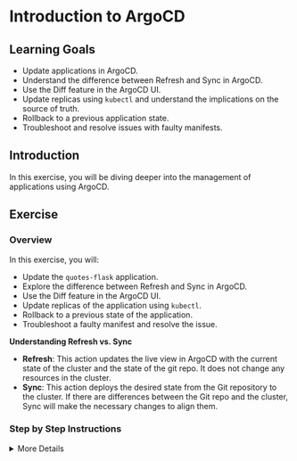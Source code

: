 # Introduction to ArgoCD

## Learning Goals

- Update applications in ArgoCD.
- Understand the difference between Refresh and Sync in ArgoCD.
- Use the Diff feature in the ArgoCD UI.
- Update replicas using `kubectl` and understand the implications on the source of truth.
- Rollback to a previous application state.
- Troubleshoot and resolve issues with faulty manifests.

## Introduction

In this exercise, you will be diving deeper into the management of applications using ArgoCD. 

## Exercise

### Overview

In this exercise, you will:

- Update the `quotes-flask` application.
- Explore the difference between Refresh and Sync in ArgoCD.
- Use the Diff feature in the ArgoCD UI.
- Update replicas of the application using `kubectl`.
- Rollback to a previous state of the application.
- Troubleshoot a faulty manifest and resolve the issue.

**Understanding Refresh vs. Sync**

- **Refresh**: This action updates the live view in ArgoCD with the current state of the cluster and the state of the git repo. It does not change any resources in the cluster.
- **Sync**: This action deploys the desired state from the Git repository to the cluster. If there are differences between the Git repo and the cluster, Sync will make the necessary changes to align them.

### Step by Step Instructions

<details>
<summary>More Details</summary>

### Tasks

**Updating the Application**


* In the terminal, type `kubectl get all` to see that even though we have made the application manifest, the application is not yet deployed to the cluster.
* In the ArgoCD UI, select your `quotes-flask` application.
* Click on `Refresh` and observe that the live view is updated, but the application state remains unchanged.
* Click on `Sync` and confirm with `Synchronize` to deploy the changes you made in the repository to the cluster.
* Notice how all the resources in the UI are now turning from yellow to green, indicating that the application is in a healthy state.
* In the terminal, type `kubectl get all` to see that the application is now deployed to the cluster.

```bash
NAME                            READY   STATUS    RESTARTS   AGE
pod/backend-5cd66f88c-bp6xz     1/1     Running   0          8m2s
pod/frontend-6776498dd8-hrjwj   1/1     Running   0          8m2s
pod/postgres-7bc8b45445-btdkx   1/1     Running   0          8m2s

NAME               TYPE        CLUSTER-IP       EXTERNAL-IP   PORT(S)          AGE
service/backend    ClusterIP   10.100.168.124   <none>        5000/TCP         8m2s
service/frontend   NodePort    10.100.105.77    <none>        5000:30248/TCP   8m2s
service/postgres   ClusterIP   10.100.249.10    <none>        5432/TCP         8m2s

NAME                       READY   UP-TO-DATE   AVAILABLE   AGE
deployment.apps/backend    1/1     1            1           8m2s
deployment.apps/frontend   1/1     1            1           8m2s
deployment.apps/postgres   1/1     1            1           8m2s

NAME                                  DESIRED   CURRENT   READY   AGE
replicaset.apps/backend-5cd66f88c     1         1         1       8m2s
replicaset.apps/frontend-6776498dd8   1         1         1       8m2s
replicaset.apps/postgres-7bc8b45445   1         1         1       8m2s
```


**Using the Diff Feature in UI**

* Make a change to the `quotes-flask` application in your GitHub repository
    * Change the replica count of the `frontend` deployment to `2`.
    * Commit and push the changes to the repository.
* Go to the ArgoCD UI.
    * Select the `quotes-flask` application and click on `Refresh`. This will update the live view in ArgoCD with the current state of the cluster.
    * Click on `Diff`. This will show the differences between the live application and the desired state in the Git repository. If the full diff is too long, you click on the `compact diff` button to see a summary of the changes.
    * Click on `Sync` and confirm with `Synchronize` to deploy the changes you made in the repository to the cluster.

**Updating Replicas with `kubectl`**

* Use `kubectl` to scale the replicas of the `quotes-flask` application:

```bash
kubectl scale deployment frontend --replicas=3
```

* In the ArgoCD UI, notice that the application is now `OutOfSync` because the live state (3 replicas) differs from the desired state in the Git repository.

> :bulb: This demonstrates the importance of maintaining a single source of truth. Manual changes can cause drift from the desired state. 

**Rolling Back Changes**

* In the ArgoCD UI, select the `quotes-flask` application.
* Click on the `History and rollback` button.
* Choose a previous successful sync and click `Rollback` to revert the application to that state.

This can be handy as a quick way to revert changes that were made in error. However, it is not a replacement for a proper GitOps workflow. In a GitOps workflow, you would revert the changes in the Git repository and then sync the application in ArgoCD.

In the later exercises, we will automate the sync process, making ArgCD revert the changes automatically.

**Testing Self-Heal Policy**

* In the ArgoCD UI, select the `quotes-flask` application.
* Click on `app details` and click on `Edit`.
* Scroll down to `sync policy` and enable that.
* Use `kubectl` to make a change to the `quotes-flask` application (e.g., scale the replicas to 4):

   ```bash
   kubectl scale deployment frontend --replicas=4
   ```

* Verify that there are four replicas:

   ```bash
   kubectl get pods
   ```
* In the ArgoCD UI, notice that the application is now `OutOfSync` because the live state (4 replicas) differs from the desired state in the Git repository.

* In the ArgoCD UI, select the `quotes-flask` application.

* Then enable the `Self Heal` section under `Sync Policy` and click on `Save`.

Now, if you make a change to the application using `kubectl`, ArgoCD will automatically revert the change to the desired state defined in the Git repository.

* Use `kubectl` to see that ArgoCD has reverted the change:
```bash
kubectl get pods
NAME                        READY   STATUS    RESTARTS   AGE
backend-5cd66f88c-mchxn     1/1     Running   0          20h
frontend-6776498dd8-xwjpq   1/1     Running   0          20h
frontend-6776498dd8-zfw5l   1/1     Running   0          20h
postgres-7bc8b45445-kshd8   1/1     Running   1          20h
```

**Troubleshooting Faulty Manifests**

* Intentionally introduce an error in one of the Kubernetes manifests in your GitHub repository (e.g., a typo in a field name).
* Try to sync the application in ArgoCD. The sync will fail.
* In the ArgoCD UI, navigate to the `Events` tab for the `quotes-flask` application. Here, you can see detailed error messages that will help you identify the issue.
* Fix the error in the manifest, commit, and push the changes to the repository.
* Sync the application again in ArgoCD. The sync should now succeed.

</details>

